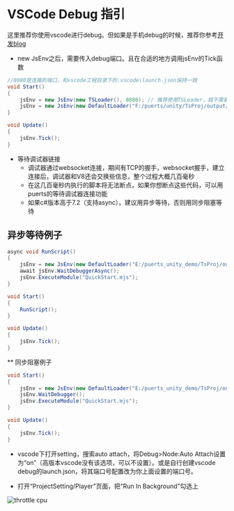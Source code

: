 # VSCode Debug 指引

这里推荐你使用vscode进行debug。但如果是手机debug的时候，推荐你参考[开发blog](https://zhuanlan.zhihu.com/p/359598262)

* new JsEnv之后，需要传入debug端口。且在合适的地方调用jsEnv的Tick函数

```csharp
//8080是连接的端口，和vscode工程目录下的.vscode\launch.json保持一致
void Start()
{
    jsEnv = new JsEnv(new TSLoader(), 8080); // 推荐使用TSLoader，就不需要你手动指定JS输出目录
    jsEnv = new JsEnv(new DefaultLoader("F:/puerts/unity/TsProj/output/"), 8080); // 使用DefaultLoader时需要手动指定你的JS输出目录。
}

void Update()
{
    jsEnv.Tick();
}
```

* 等待调试器链接
  - 调试器通过websocket连接，期间有TCP的握手，websocket握手，建立连接后，调试器和V8还会交换些信息，整个过程大概几百毫秒
  - 在这几百毫秒内执行的脚本将无法断点，如果你想断点这些代码，可以用puerts的等待调试器连接功能
  - 如果c#版本高于7.2（支持async），建议用异步等待，否则用同步阻塞等待
  
  
## 异步等待例子 

```csharp
async void RunScript()
{
    jsEnv = new JsEnv(new DefaultLoader("E:/puerts_unity_demo/TsProj/output/"), 8080);
    await jsEnv.WaitDebuggerAsync();
    jsEnv.ExecuteModule("QuickStart.mjs");
}

void Start()
{
    RunScript();
}

void Update()
{
    jsEnv.Tick();
}
```

** 同步阻塞例子

```csharp
void Start()
{
    jsEnv = new JsEnv(new DefaultLoader("E:/puerts_unity_demo/TsProj/output/"), 8080);
    jsEnv.WaitDebugger();
    jsEnv.ExecuteModule("QuickStart.mjs");
}

void Update()
{
    jsEnv.Tick();
}
```

* vscode下打开setting，搜索auto attach，将Debug>Node:Auto Attach设置为“on”（高版本vscode没有该选项，可以不设置）。或是自行创建vscode debug的launch.json，将其端口号配置改为你上面设置的端口号。


* 打开“ProjectSetting/Player”页面，把“Run In Background”勾选上

![throttle cpu](../../..//pic/unity_run_in_background.png)
